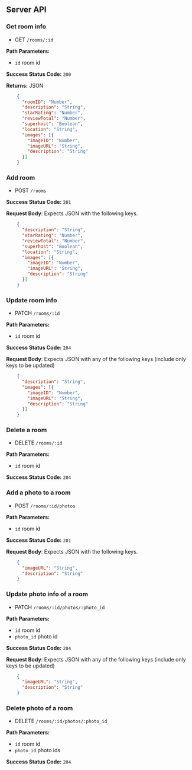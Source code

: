 ## Server API

### Get room info
  * GET `/rooms/:id`

**Path Parameters:**
  * `id` room id

**Success Status Code:** `200`

**Returns:** JSON

```json
    {
      "roomID": "Number",
      "description": "String",
      "starRating": "Number",
      "reviewTotal": "Number",
      "superhost": "Boolean",
      "location": "String",
      "images": [{
        "imageID": "Number",
        "imageURL": "String",
        "description": "String"
      }]
    }
```

### Add room
  * POST `/rooms`

**Success Status Code:** `201`

**Request Body**: Expects JSON with the following keys.

```json
    {
      "description": "String",
      "starRating": "Number",
      "reviewTotal": "Number",
      "superhost": "Boolean",
      "location": "String",
      "images": [{
        "imageID": "Number",
        "imageURL": "String",
        "description": "String"
      }]
    }
```

### Update room info
  * PATCH `/rooms/:id`

**Path Parameters:**
  * `id` room id

**Success Status Code:** `204`

**Request Body**: Expects JSON with any of the following keys (include only keys to be updated)

```json
    {
      "description": "String",
      "images": [{
        "imageID": "Number",
        "imageURL": "String",
        "description": "String"
      }]
    }
```

### Delete a room
  * DELETE `/rooms/:id`

**Path Parameters:**
  * `id` room id

**Success Status Code:** `204`


### Add a photo to a room
  * POST `/rooms/:id/photos`

**Path Parameters:**
  * `id` room id

**Success Status Code:** `201`

**Request Body**: Expects JSON with the following keys.

```json
    {
      "imageURL": "String",
      "description": "String"
    }
```

### Update photo info of a room
  * PATCH `/rooms/:id/photos/:photo_id`

**Path Parameters:**
  * `id` room id
  * `photo_id` photo id

**Success Status Code:** `204`

**Request Body**: Expects JSON with any of the following keys (include only keys to be updated)

```json
    {
      "imageURL": "String",
      "description": "String"
    }
```

### Delete photo of a room
  * DELETE `/rooms/:id/photos/:photo_id`

**Path Parameters:**
  * `id` room id
  * `photo_id` photo ids

**Success Status Code:** `204`